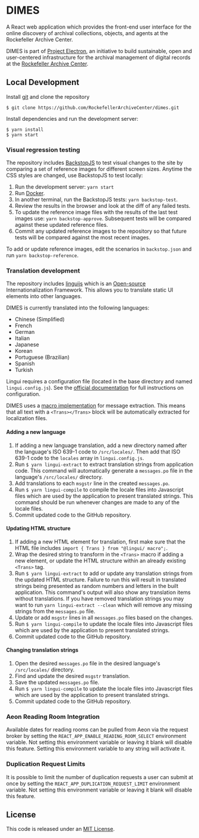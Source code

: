 # DIMES

A React web application which provides the front-end user interface for the online discovery of archival collections, objects, and agents at the Rockefeller Archive Center.

DIMES is part of [Project Electron](https://github.com/RockefellerArchiveCenter/project_electron), an initiative to build sustainable, open and user-centered infrastructure for the archival management of digital records at the [Rockefeller Archive Center](http://rockarch.org/).

## Local Development

Install [git](https://git-scm.com/) and clone the repository

    $ git clone https://github.com/RockefellerArchiveCenter/dimes.git

Install dependencies and run the development server:

    $ yarn install
    $ yarn start

### Visual regression testing

The repository includes [BackstopJS](https://github.com/garris/BackstopJS) to test visual changes to the site by comparing a set of reference images for different screen sizes. Anytime the CSS styles are changed, use BackstopJS to test locally:

1. Run the development server: `yarn start`
2. Run [Docker](https://www.docker.com/).
3. In another terminal, run the BackstopJS tests: `yarn backstop-test`.
4. Review the results in the browser and look at the diff of any failed tests.
5. To update the reference image files with the results of the last test images use: `yarn backstop-approve`. Subsequent tests will be compared against these updated reference files.
6. Commit any updated reference images to the repository so that future tests will be compared against the most recent images.

To add or update reference images, edit the scenarios in `backstop.json` and run `yarn backstop-reference`.

### Translation development

The repository includes [linguijs](https://lingui.dev/) which is an [Open-source](https://github.com/lingui/js-lingui) Internationalization Framework.  This allows you to translate static UI elements into other languages.

DIMES is currently translated into the following languages:
  * Chinese (Simplified)
  * French
  * German
  * Italian
  * Japanese
  * Korean
  * Portuguese (Brazilian)
  * Spanish
  * Turkish

Lingui requires a configuration file (located in the base directory and named `lingui.config.js`). See the [official documentation](https://lingui.dev/ref/conf) for full instructions on configuration.

DIMES uses a [macro implementation](https://lingui.dev/guides/message-extraction#macro-usages) for message extraction. This means that all text with a `<Trans></Trans>` block will be automatically extracted for localization files.

#### Adding a new language

1. If adding a new language translation, add a new directory named after the language's ISO 639-1 code to
  `/src/locales/`. Then add that ISO 639-1 code to the `locales` array in `lingui.config.js`.
2. Run `$ yarn lingui-extract` to extract translation strings from application code. This command
  will automatically generate a `messages.po` file in the language's `/src/locales/` directory.
3. Add translations to each `msgstr` line in the created `messages.po`.
4. Run `$ yarn lingui-compile` to compile the locale files into Javascript files which are used by the application
  to present translated strings. This command should be run whenever changes are made to any of the
  locale files.
5. Commit updated code to the GitHub repository.

#### Updating HTML structure

1. If adding a new HTML element for translation, first make sure that the HTML file includes
  `import { Trans } from "@lingui/ macro";`.
2. Wrap the desired string to transform in the `<Trans>` macro if adding a new element, or update
  the HTML structure within an already existing `<Trans>` tag.
3. Run `$ yarn lingui-extract` to add or update any translation strings from the updated HTML structure.
  Failure to run this will result in translated strings being presented as random numbers and letters in the built application. This command's output will also show any translation items without translations. If you have removed
  translation strings you may want to run `yarn lingui-extract --clean` which will remove any missing strings from the `messages.po` file.
4. Update or add `msgstr` lines in all `messages.po` files based on the changes.
4. Run `$ yarn lingui-compile` to update the locale files into Javascript files which are used by the application
  to present translated strings.
5. Commit updated code to the GitHub repository.

#### Changing translation strings

1. Open the desired `messages.po` file in the desired language's `/src/locales/` directory.
2. Find and update the desired `msgstr` translation.
3. Save the updated `messages.po` file.
4. Run `$ yarn lingui-compile` to update the locale files into Javascript files which are used by the application
  to present translated strings.
5. Commit updated code to the GitHub repository.

### Aeon Reading Room Integration

Available dates for reading rooms can be pulled from Aeon via the request broker by setting the `REACT_APP_ENABLE_READING_ROOM_SELECT` environment variable. Not setting this environment variable or leaving it blank will disable this feature. Setting this environment variable to any string will activate it.

### Duplication Request Limits

It is possible to limit the number of duplication requests a user can submit at once by setting the `REACT_APP_DUPLICATION_REQUEST_LIMIT` environment variable.  Not setting this environment variable or leaving it blank will disable this feature.

## License

This code is released under an [MIT License](LICENSE).
